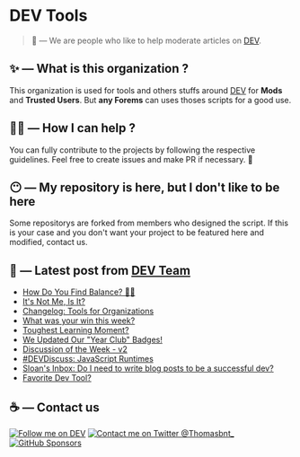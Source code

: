 # DEV Tools

> 🔧 — We are people who like to help moderate articles on [DEV](https://dev.to).

## ✨ — What is this organization ?

This organization is used for tools and others stuffs around [DEV](https://dev.to) for **Mods** and **Trusted Users**. But __any Forems__ can uses thoses scripts for a good use.


## 💪🏼 — How I can help ?

You can fully contribute to the projects by following the respective guidelines. Feel free to create issues and make PR if necessary. 🎉

## 😶 — My repository is here, but I don't like to be here

Some repositorys are forked from members who designed the script. If this is your case and you don't want your project to be featured here and modified, contact us.

## 📝 — Latest post from [DEV Team](https://dev.to/devteam)

<!-- BLOG-POST-LIST:START -->
- [How Do You Find Balance? 🍵🌊](https://dev.to/devteam/how-do-you-find-balance-3m65)
- [It&#39;s Not Me, Is It?](https://dev.to/devteam/its-not-me-is-it-598o)
- [Changelog: Tools for Organizations](https://dev.to/devteam/changelog-tools-for-organizations-mbp)
- [What was your win this week?](https://dev.to/devteam/what-was-your-win-this-week-5epj)
- [Toughest Learning Moment?](https://dev.to/devteam/toughest-learning-moment-1la2)
- [We Updated Our &quot;Year Club&quot; Badges!](https://dev.to/devteam/we-updated-our-year-club-badges-1lhi)
- [Discussion of the Week - v2](https://dev.to/devteam/discussion-of-the-week-v2-517c)
- [#DEVDiscuss: JavaScript Runtimes](https://dev.to/devteam/devdiscuss-javascript-runtimes-2e4d)
- [Sloan&#39;s Inbox: Do I need to write blog posts to be a successful dev?](https://dev.to/devteam/sloans-inbox-do-i-need-to-posts-blogs-to-be-a-successful-dev-27j4)
- [Favorite Dev Tool?](https://dev.to/devteam/favorite-dev-tool-1p0j)
<!-- BLOG-POST-LIST:END -->


## ☕ — Contact us

[![Follow me on DEV](https://img.shields.io/badge/dev.to-%2308090A.svg?&style=for-the-badge&logo=dev.to&logoColor=white&alt=devto)](https://dev.to/thomasbnt)
[![Contact me on Twitter @Thomasbnt_](https://img.shields.io/badge/Contact%20me%20on%20Twitter-%231DA1F2.svg?&style=for-the-badge&logo=twitter&logoColor=white&alt=twitter)](https://twitter.com/messages/1142357270-1142357270?text=Hello,%20I%20contact%20you%20from%20devtotools%20&recipient_id=1142357270) [![GitHub Sponsors](https://img.shields.io/badge/Sponsor%20me-%23EA54AE.svg?&style=for-the-badge&logo=github-sponsors&logoColor=white)](https://github.com/sponsors/thomasbnt)


